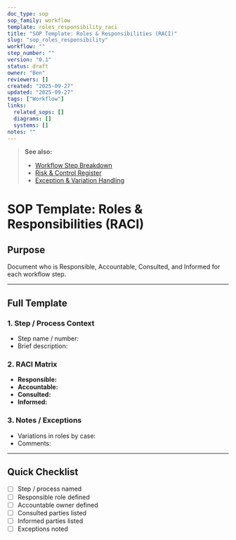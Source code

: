 ```yaml
---
doc_type: sop
sop_family: workflow
template: roles_responsibility_raci
title: "SOP Template: Roles & Responsibilities (RACI)"
slug: "sop_roles_responsibility"
workflow: ""
step_number: ""
version: "0.1"
status: draft
owner: "Ben"
reviewers: []
created: "2025-09-27"
updated: "2025-09-27"
tags: ["Workflow"]
links:
  related_sops: []
  diagrams: []
  systems: []
notes: ""
---
```


> **See also:**  
> - [Workflow Step Breakdown](../../workflow/templates/sop_workflow_step.md)  
> - [Risk & Control Register](../../workflow/templates/sop_risk_control.md)  
> - [Exception & Variation Handling](../../workflow/templates/sop_exceptions.md)


# SOP Template: Roles & Responsibilities (RACI)

## Purpose
Document who is Responsible, Accountable, Consulted, and Informed for each workflow step.

---

## Full Template

### 1. Step / Process Context
- Step name / number:  
- Brief description:  

### 2. RACI Matrix
- **Responsible:**  
- **Accountable:**  
- **Consulted:**  
- **Informed:**  

### 3. Notes / Exceptions
- Variations in roles by case:  
- Comments:  

---

## Quick Checklist
- [ ] Step / process named  
- [ ] Responsible role defined  
- [ ] Accountable owner defined  
- [ ] Consulted parties listed  
- [ ] Informed parties listed  
- [ ] Exceptions noted  
